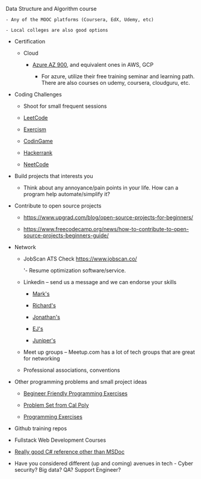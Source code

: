 Data Structure and Algorithm course 

    - Any of the MOOC platforms (Coursera, EdX, Udemy, etc) 

    - Local colleges are also good options 

- Certification 

    - Cloud 
        - [Azure AZ 900](https://learn.microsoft.com/en-us/certifications/exams/az-900), and equivalent ones in AWS, GCP 

            - For azure, utilize their free training seminar and learning path. There are also courses on udemy, coursera, cloudguru, etc.  

- Coding Challenges 

    - Shoot for small frequent sessions 

    - [LeetCode](https://leetcode.com/) 

    - [Exercism](https://exercism.org/dashboard) 

    - [CodinGame](https://codingame.com/) 

    - [Hackerrank](https://www.hackerrank.com/) 

    - [NeetCode](https://neetcode.io/practice)  

- Build projects that interests you 

    - Think about any annoyance/pain points in your life. How can a program help automate/simplify it? 

- Contribute to open source projects 

    - https://www.upgrad.com/blog/open-source-projects-for-beginners/ 

    - https://www.freecodecamp.org/news/how-to-contribute-to-open-source-projects-beginners-guide/ 

- Network 

    - JobScan ATS Check https://www.jobscan.co/
        
        '- Resume optimization software/service. 

    - Linkedin – send us a message and we can endorse your skills 
        - [Mark's](https://www.linkedin.com/in/mark-moore-b9aa96215/)

        - [Richard's](https://www.linkedin.com/in/hawkinsr1991/)

        - [Jonathan's](https://www.linkedin.com/in/jdelacruz22/)  

        - [EJ's](https://www.linkedin.com/in/emilyejbaillie) 

        - [Juniper's](https://www.linkedin.com/in/minsun-song-71562063/)

    - Meet up groups – Meetup.com has a lot of tech groups that are great for networking 

    - Professional associations, conventions 

- Other programming problems and small project ideas 

    - [Begineer Friendly Programming Exercises](https://github.com/py-study-group/beginner-friendly-programming-exercises/blob/master/exercises.md) 

    - [Problem Set from Cal Poly](http://users.csc.calpoly.edu/~jdalbey/103/Projects/ProgrammingPractice.html) 

    - [Programming Exercises](https://adriann.github.io/programming_problems.html) 

- Github training repos 

- Fullstack Web Development Courses  

- [Really good C# reference other than MSDoc](https://zetcode.com/) 

- Have you considered different (up and coming) avenues in tech - Cyber security? Big data? QA? Support Engineer?  
